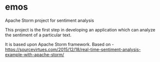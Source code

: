 # emos
Apache Storm project for sentiment analysis

This project is the first step in developing an application which can analyze the sentiment of a particular text.

It is based upon Apache Storm framework. Based on - https://sourcevirtues.com/2015/12/18/real-time-sentiment-analysis-example-with-apache-storm/
